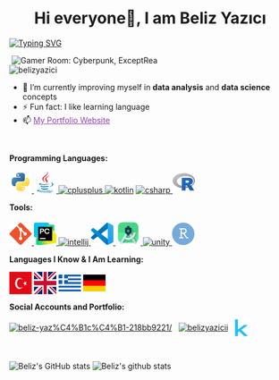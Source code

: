 <h1 align="center">Hi everyone👋, I am Beliz Yazıcı</h1>

[![Typing SVG](https://readme-typing-svg.herokuapp.com?color=2f80ed&center=true&vCenter=true&width=999&lines=Welcome+to+My+Profile!+I+am+a+Junior+Software+Engineer+)](https://git.io/typing-svg)


<img align="right" alt="Gamer Room: Cyberpunk, ExceptRea" width="500" src="https://cdnb.artstation.com/p/assets/images/images/048/282/733/original/exceptrea-gamerroom-1-revisioned-0.gif?1649761105"> 

<p align="left"> <img src="https://komarev.com/ghpvc/?username=belizyazici&label=Profile%20views&color=0e75b6&style=flat" alt="belizyazici" /> </p>

- 🌱 I’m currently improving myself in **data analysis** and **data science** concepts <br>
- ⚡ Fun fact: I like learning language
- 📫 <a href="https://belizyazici.github.io" target="_blank" rel="noreferrer" style="color: #8e44ad;">My Portfolio Website</a>

 
<br>


**Programming Languages:**
<p align="left">
<a href="https://www.python.org" target="_blank" rel="noreferrer"> <img src="https://raw.githubusercontent.com/devicons/devicon/master/icons/python/python-original.svg" alt="python" width="40" height="40"/> </a>
<a href="https://www.java.com" target="_blank" rel="noreferrer"> <img src="https://raw.githubusercontent.com/devicons/devicon/master/icons/java/java-original.svg" alt="java" width="40" height="40"/> </a>
<a href="https://cplusplus.com/" target="_blank" rel="noreferrer"> <img src="https://github.com/isocpp/logos/blob/master/cpp_logo.svg" alt="cplusplus" width="40" height="40"/> </a>  
<a href="https://kotlinlang.org/" target="_blank" rel="noreferrer"> <img src="https://github.com/abrahamcalf/programming-languages-logos/blob/master/src/kotlin/kotlin.svg" alt="kotlin" width="40" height="40"/></a> 
<a href="https://learn.microsoft.com/en-us/dotnet/csharp/" target="_blank" rel="noreferrer"> <img src="https://github.com/abrahamcalf/programming-languages-logos/blob/master/src/csharp/csharp.svg" alt="csharp" width="40" height="40"/> </a> 
 <a href="https://www.r-project.org/about.html" target="_blank" rel="noreferrer"> <img src="https://github.com/devicons/devicon/blob/master/icons/r/r-original.svg" alt="r" width="40" height="40"/> </a> 
</p>


**Tools:**
<p align="left">
<a href="https://git-scm.com/" target="_blank" rel="noreferrer"> <img src="https://github.com/devicons/devicon/blob/master/icons/git/git-original.svg" alt="git" width="40" height="40"/> </a>
<a href="https://www.jetbrains.com/pycharm/" target="_blank" rel="noreferrer"> <img src="https://github.com/devicons/devicon/blob/master/icons/pycharm/pycharm-original.svg" alt="pycharm" width="40" height="40"/> </a> 
<a href="https://www.jetbrains.com/idea/" target="_blank" rel="noreferrer"> <img src="https://github.com/get-icon/geticon/blob/master/icons/intellij-idea.svg" alt="intellij" width="40" height="40"/> </a> 
<a href="https://code.visualstudio.com/" target="_blank" rel="noreferrer"> <img src="https://github.com/devicons/devicon/blob/master/icons/vscode/vscode-original.svg" alt="vscode" width="40" height="40"/> </a> 
<a href="https://developer.android.com/studio" target="_blank" rel="noreferrer"> <img src="https://github.com/ziyucao/android-studio-big-sur-icon/blob/master/preview-icon.png" alt="androidStudio" width="45" height="45"/> </a>
<a href="https://unity.com/" target="_blank" rel="noreferrer"> <img src="https://github.com/get-icon/geticon/blob/master/icons/unity.svg" alt="unity" width="40" height="40"/> </a>
 <a href="https://posit.co/download/rstudio-desktop/" target="_blank" rel="noreferrer"> <img src="https://github.com/devicons/devicon/blob/master/icons/rstudio/rstudio-original.svg" alt="rstudio" width="40" height="40"/> </a>
</p>


**Languages I Know & I Am Learning:**
<p align="left">
<a target="blank"><img align="center" src="https://github.com/lipis/flag-icons/blob/main/flags/4x3/tr.svg" alt="Turkish" height="40" width="40" /></a> 
<a target="blank"><img align="center" src="https://github.com/lipis/flag-icons/blob/main/flags/4x3/gb.svg" alt="English" height="40" width="40" /></a>        
<a target="blank"><img align="center" src="https://github.com/lipis/flag-icons/blob/main/flags/4x3/gr.svg" alt="Greek" height="30" width="40" /></a> 
<a target="blank"><img align="center" src="https://github.com/lipis/flag-icons/blob/main/flags/4x3/de.svg" alt="German" height="30" width="40" /></a> </p>


**Social Accounts and Portfolio:**
<p align="left">
<a href="https://www.linkedin.com/in/beliz-yaz%C4%B1c%C4%B1-218bb9221/" target="blank"><img align="center" src="https://github.com/get-icon/geticon/blob/master/icons/linkedin-icon.svg" alt="beliz-yaz%C4%B1c%C4%B1-218bb9221/" height="40" width="40" /></a> 
 &nbsp;
<a href="https://www.behance.net/belizyazicii" target="blank"><img align="center" src="https://github.com/simple-icons/simple-icons/blob/develop/icons/behance.svg" alt="belizyazicii" height="40" width="40" /></a>
<a href="https://www.kaggle.com/belizyazici" target="blank"><img align="center" src="https://github.com/devicons/devicon/blob/master/icons/kaggle/kaggle-original.svg" alt="belizyazici" height="30" width="40" /></a> 
</p>
<br>

![Beliz's GitHub stats](https://github-readme-stats.vercel.app/api?username=belizyazici&bg_color=30,e96443,904e95&title_color=fff&text_color=fff)  ![Beliz's github stats](https://github-readme-stats.vercel.app/api/top-langs/?username=belizyazici&bg_color=30,e96443,904e95&title_color=fff&text_color=fff&layout=compact) 

<!--
![Beliz's GitHub stats](https://github-readme-stats.vercel.app/api?username=belizyazici&show_icons=true&theme=tokyonight)
[![Beliz's's GitHub stats-Dark](https://github-readme-stats.vercel.app/api?username=belizyazici&show_icons=true&theme=dark#gh-dark-mode-only)](https://github.com/anuraghazra/github-readme-stats#gh-dark-mode-only)

![Beliz's github stats](https://github-readme-stats.vercel.app/api?username=belizyazici&show_icons=true&theme=radical&include_all_commits=true)  ![Beliz's github stats](https://github-readme-stats.vercel.app/api/top-langs/?username=belizyazici&theme=radical&layout=compact) 

-->


<!--
**belizyazici/belizyazici** is a ✨ _special_ ✨ repository because its `README.md` (this file) appears on your GitHub profile.

Here are some ideas to get you started:

- 🔭 I’m currently working on ...
- 🌱 I’m currently learning ...
- 👯 I’m looking to collaborate on ...
- 🤔 I’m looking for help with ...
- 💬 Ask me about ...
- 📫 How to reach me: ...
- 😄 Pronouns: ...
- ⚡ Fun fact: ...
-->
